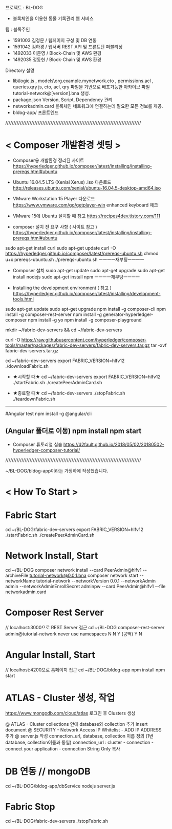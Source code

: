 프로젝트 : BL-DOG
- 블록체인을 이용한 동물 기록관리 웹 서비스

팀 : 블독주인
- 1591003 김정문 / 웹페이지 구성 및 DB 연동
- 1591042 김하경 / 웹서버 REST API 및 프론트단 퍼블리싱
- 1492033 이준영 / Block-Chain 및 AWS 환경
- 1492035 정동헌 / Block-Chain 및 AWS 환경

Directory 설명
- lib\logic.js , models\org.example.mynetwork.cto , permissions.acl , queries.qry
js, cto, acl, qry 파일을 기반으로 배포가능한 아카이브 파일 tutorial-network@[version].bna 생성.
- package.json
Version, Script, Dependency 관리
- networkadmin.card
블록체인 네트워크에 연결하는데 필요한 모든 정보를 제공.
- bldog-app/
프론트엔드


////////////////////////////////////////////////////////////////////////////////////


# < Composer 개발환경 셋팅 >

* Composer용 개발환경 정리된 사이트
https://hyperledger.github.io/composer/latest/installing/installing-prereqs.html#ubuntu

* Ubuntu 16.04.5 LTS (Xenial Xerus) .iso 다운로드
http://releases.ubuntu.com/xenial/ubuntu-16.04.5-desktop-amd64.iso

* VMware Workstation 15 Player 다운로드
https://www.vmware.com/go/getplayer-win
enhanced keyboard 체크

* VMware 15에 Ubuntu 설치할 때 참고
https://recipes4dev.tistory.com/111

* composer 설치 전 요구 사항 ( 사이트 참고 )
https://hyperledger.github.io/composer/latest/installing/installing-prereqs.html#ubuntu

sudo apt-get install curl
sudo apt-get update
curl -O https://hyperledger.github.io/composer/latest/prereqs-ubuntu.sh
chmod u+x prereqs-ubuntu.sh
./prereqs-ubuntu.sh
ㅡㅡㅡㅡ재부팅ㅡㅡㅡㅡ

* Composer 설치
sudo apt-get update
sudo apt-get upgrade
sudo apt-get install nodejs
sudo apt-get install npm
ㅡㅡㅡㅡ재부팅ㅡㅡㅡㅡ

* Installing the development environment ( 참고 )
https://hyperledger.github.io/composer/latest/installing/development-tools.html

sudo apt-get update
sudo apt-get upgrade
npm install -g composer-cli
npm install -g composer-rest-server
npm install -g generator-hyperledger-composer
npm install -g yo
npm install -g composer-playground

mkdir ~/fabric-dev-servers && cd ~/fabric-dev-servers

curl -O https://raw.githubusercontent.com/hyperledger/composer-tools/master/packages/fabric-dev-servers/fabric-dev-servers.tar.gz
tar -xvf fabric-dev-servers.tar.gz

cd ~/fabric-dev-servers
export FABRIC_VERSION=hlfv12
./downloadFabric.sh

* ★시작할 때★
cd ~/fabric-dev-servers
export FABRIC_VERSION=hlfv12
./startFabric.sh
./createPeerAdminCard.sh

* ★종료할 때★
cd ~/fabric-dev-servers
./stopFabric.sh
./teardownFabric.sh
-----------------------------------------------------------------
#Angular test
npm install -g @angular/cli

(Angular 폴더로 이동)
npm install
npm start
------------------------------------------------------------------
* Composer 튜토리얼 실습
https://d2fault.github.io/2018/05/02/20180502-hyperledger-composer-tutorial/


////////////////////////////////////////////////////////////////////////////////////

~/BL-DOG/bldog-app이라는 가정하에 작성했습니다.
# < How To Start >

# Fabric Start
cd ~/BL-DOG/fabric-dev-servers
export FABRIC_VERSION=hlfv12
./startFabric.sh
./createPeerAdminCard.sh

# Network Install, Start
cd ~/BL-DOG
composer network install --card PeerAdmin@hlfv1 --archiveFile tutorial-network@0.0.1.bna
composer network start --networkName tutorial-network --networkVersion 0.0.1 --networkAdmin admin --networkAdminEnrollSecret adminpw --card PeerAdmin@hlfv1 --file networkadmin.card

# Composer Rest Server
// localhost:3000으로 REST Server 접근
cd ~/BL-DOG
composer-rest-server
admin@tutorial-network
never use namespaces
N
N
Y
(공백)
Y
N

# Angular Install, Start
// localhost:4200으로 홈페이지 접근
cd ~/BL-DOG/bldog-app
npm install
npm start

# ATLAS - Cluster 생성, 작업
https://www.mongodb.com/cloud/atlas 로그인 후 Clusters 생성

@ ATLAS - Cluster
collections 안에 
database와 collection 추가
insert document
@ SECURITY - Network Access
IP Whitelist - ADD IP ADDRESS 추가
@ server.js 작성
connection_url, database, collection 이름 정의 (1번 database, collection이름과 동일)
connection_url : cluster - connection - connect your application - connection String Only 복사 

# DB 연동 // mongoDB
cd ~/BL-DOG/bldog-app/dbService
nodejs server.js

# Fabric Stop
cd ~/BL-DOG/fabric-dev-servers
./stopFabric.sh
